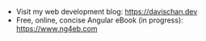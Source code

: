 - Visit my web development blog: https://davischan.dev
- Free, online, concise Angular eBook (in progress): https://www.ng4eb.com

<!---
ctfdavis/ctfdavis is a ✨ special ✨ repository because its `README.md` (this file) appears on your GitHub profile.
You can click the Preview link to take a look at your changes.
--->
